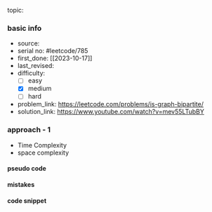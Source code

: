 topic:

### basic info
- source: 
- serial no: #leetcode/785 
- first_done: [[2023-10-17]]
- last_revised:
- difficulty:
	- [ ] easy
	- [x] medium
	- [ ] hard
- problem_link: https://leetcode.com/problems/is-graph-bipartite/
- solution_link: https://www.youtube.com/watch?v=mev55LTubBY

### approach - 1
- Time Complexity
- space complexity

#### pseudo code

#### mistakes

#### code snippet
```python

```